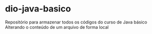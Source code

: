 # dio-java-basico
Repositório para armazenar todos os códigos do curso de Java básico
Alterando o conteúdo de um arquivo de forma local

